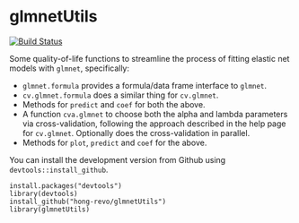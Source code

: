 # glmnetUtils

[![Build Status](https://dev.azure.com/hongooi/glmnetUtils/_apis/build/status/Hong-Revo.glmnetUtils?branchName=master)](https://dev.azure.com/hongooi/glmnetUtils/_build/latest?definitionId=1&branchName=master)

Some quality-of-life functions to streamline the process of fitting elastic net models with `glmnet`, specifically:

* `glmnet.formula` provides a formula/data frame interface to `glmnet`.
* `cv.glmnet.formula` does a similar thing for `cv.glmnet`.
* Methods for `predict` and `coef` for both the above.
* A function `cva.glmnet` to choose both the alpha and lambda parameters via cross-validation, following the approach described in the help page for `cv.glmnet`. Optionally does the cross-validation in parallel.
* Methods for `plot`, `predict` and `coef` for the above.

You can install the development version from Github using `devtools::install_github`.

    install.packages("devtools")
    library(devtools)
    install_github("hong-revo/glmnetUtils")
    library(glmnetUtils)
